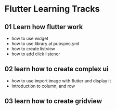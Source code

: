 # Flutter Learning Tracks


## 01 Learn how flutter work
- how to use widget
- how to use library at pubspec.yml
- how to create listview
- how to add click listener

## 02 learn how to create complex ui
- how to use import image with flutter and display it
- introduction to column, and row

## 03 learn how to create gridview

